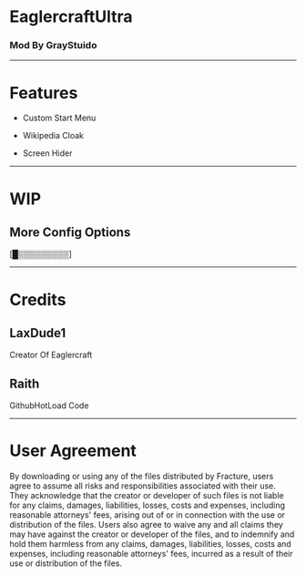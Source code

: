 # EaglercraftUltra
### Mod By GrayStuido

---

# Features

- Custom Start Menu

- Wikipedia Cloak

- Screen Hider


--- 


# WIP

More Config Options
--
[█▒▒▒▒▒▒▒▒▒]


---


# Credits

LaxDude1
--
Creator Of Eaglercraft

Raith
--
GithubHotLoad Code

---

# User Agreement
By downloading or using any of the files distributed by Fracture, 
users agree to assume all risks and responsibilities associated with their use.
They acknowledge that the creator or developer of such files is not liable for any
claims, damages, liabilities, losses, costs and expenses, including reasonable attorneys' fees, 
arising out of or in connection with the use or distribution of the files.
Users also agree to waive any and all claims they may have against the creator or developer of the files,
and to indemnify and hold them harmless from any claims, damages, liabilities, losses, costs and expenses,
including reasonable attorneys' fees, incurred as a result of their use or distribution of the files.
